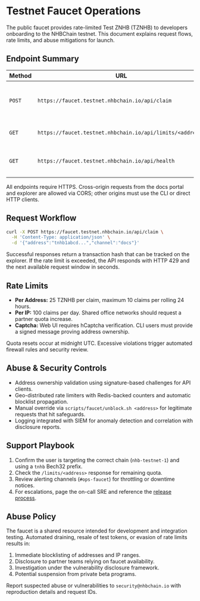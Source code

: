 # Testnet Faucet Operations

The public faucet provides rate-limited Test ZNHB (TZNHB) to developers onboarding to the NHBChain testnet. This document explains request flows, rate limits, and abuse mitigations for launch.

## Endpoint Summary

| Method | URL | Description |
| --- | --- | --- |
| `POST` | `https://faucet.testnet.nhbchain.io/api/claim` | Request a TZNHB drip to a Bech32 address |
| `GET` | `https://faucet.testnet.nhbchain.io/api/limits/<address>` | Inspect remaining daily quota |
| `GET` | `https://faucet.testnet.nhbchain.io/api/health` | Health probe used by monitoring |

All endpoints require HTTPS. Cross-origin requests from the docs portal and explorer are allowed via CORS; other origins must use the CLI or direct HTTP clients.

## Request Workflow

```bash
curl -X POST https://faucet.testnet.nhbchain.io/api/claim \
  -H 'Content-Type: application/json' \
  -d '{"address":"tnhb1abcd...","channel":"docs"}'
```

Successful responses return a transaction hash that can be tracked on the explorer. If the rate limit is exceeded, the API responds with HTTP 429 and the next available request window in seconds.

## Rate Limits

* **Per Address:** 25 TZNHB per claim, maximum 10 claims per rolling 24 hours.
* **Per IP:** 100 claims per day. Shared office networks should request a partner quota increase.
* **Captcha:** Web UI requires hCaptcha verification. CLI users must provide a signed message proving address ownership.

Quota resets occur at midnight UTC. Excessive violations trigger automated firewall rules and security review.

## Abuse & Security Controls

* Address ownership validation using signature-based challenges for API clients.
* Geo-distributed rate limiters with Redis-backed counters and automatic blocklist propagation.
* Manual override via `scripts/faucet/unblock.sh <address>` for legitimate requests that hit safeguards.
* Logging integrated with SIEM for anomaly detection and correlation with disclosure reports.

## Support Playbook

1. Confirm the user is targeting the correct chain (`nhb-testnet-1`) and using a `tnhb` Bech32 prefix.
2. Check the `/limits/<address>` response for remaining quota.
3. Review alerting channels (`#ops-faucet`) for throttling or downtime notices.
4. For escalations, page the on-call SRE and reference the [release process](../security/release-process.md#incident-response).

## Abuse Policy

The faucet is a shared resource intended for development and integration testing. Automated draining, resale of test tokens, or evasion of rate limits results in:

1. Immediate blocklisting of addresses and IP ranges.
2. Disclosure to partner teams relying on faucet availability.
3. Investigation under the vulnerability disclosure framework.
4. Potential suspension from private beta programs.

Report suspected abuse or vulnerabilities to `security@nhbchain.io` with reproduction details and request IDs.
